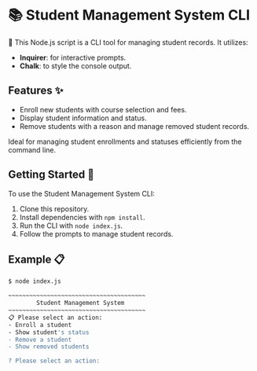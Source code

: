 # 📚 Student Management System CLI

🚀 This Node.js script is a CLI tool for managing student records. It utilizes:
- **Inquirer**: for interactive prompts.
- **Chalk**: to style the console output.

## Features ✨
- Enroll new students with course selection and fees.
- Display student information and status.
- Remove students with a reason and manage removed student records.

Ideal for managing student enrollments and statuses efficiently from the command line.

## Getting Started 🌟

To use the Student Management System CLI:
1. Clone this repository.
2. Install dependencies with `npm install`.
3. Run the CLI with `node index.js`.
4. Follow the prompts to manage student records.

## Example 📋

```bash
$ node index.js

~~~~~~~~~~~~~~~~~~~~~~~~~~~~~~~~~~~~~~~
        Student Management System  
~~~~~~~~~~~~~~~~~~~~~~~~~~~~~~~~~~~~~~~
📋 Please select an action:
- Enroll a student
- Show student's status
- Remove a student
- Show removed students

? Please select an action:
